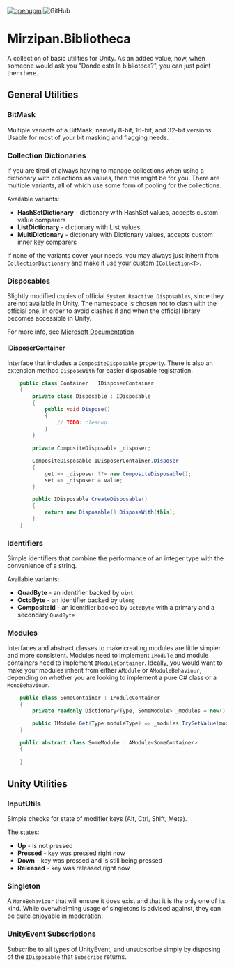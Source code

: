 [![openupm](https://img.shields.io/npm/v/net.mirzipan.bibliotheca?label=openupm&registry_uri=https://package.openupm.com)](https://openupm.com/packages/net.mirzipan.bibliotheca/) ![GitHub](https://img.shields.io/github/license/Mirzipan/Mirzipan.Bibliotheca)

# Mirzipan.Bibliotheca

A collection of basic utilities for Unity. As an added value, now, when someone would ask you "Donde esta la biblioteca?", you can just point them here.

## General Utilities

### BitMask

Multiple variants of a BitMask, namely 8-bit, 16-bit, and 32-bit versions.
Usable for most of your bit masking and flagging needs.

### Collection Dictionaries

If you are tired of always having to manage collections when using a dictionary with collections as values, then this might be for you.
There are multiple variants, all of which use some form of pooling for the collections.

Available variants:
* **HashSetDictionary** - dictionary with HashSet values, accepts custom value comparers 
* **ListDictionary** - dictionary with List values 
* **MultiDictionary** - dictionary with Dictionary values, accepts custom inner key comparers

If none of the variants cover your needs, you may always just inherit from `CollectionDictionary` and make it use your custom `ICollection<T>`.

### Disposables

Slightly modified copies of official `System.Reactive.Disposables`, since they are not available in Unity.
The namespace is chosen not to clash with the official one, in order to avoid clashes if and when the official library becomes accessible in Unity.

For more info, see [Microsoft Documentation](https://learn.microsoft.com/en-us/previous-versions/dotnet/reactive-extensions/hh229090(v=vs.103))

#### IDisposerContainer

Interface that includes a `CompositeDisposable` property.
There is also an extension method `DisposeWith` for easier disposable registration.

```csharp
    public class Container : IDisposerContainer
    {
        private class Disposable : IDisposable
        {
            public void Dispose()
            {
                // TODO: cleanup
            }
        }
        
        private CompositeDisposable _disposer;

        CompositeDisposable IDisposerContainer.Disposer
        {
            get => _disposer ??= new CompositeDisposable();
            set => _disposer = value;
        }

        public IDisposable CreateDisposable()
        {
            return new Disposable().DisposeWith(this);
        }
    }
```

### Identifiers

Simple identifiers that combine the performance of an integer type with the convenience of a string.

Available variants:
* **QuadByte** - an identifier backed by `uint`
* **OctoByte** - an identifier backed by `ulong`
* **CompositeId** - an identifier backed by `OctoByte` with a primary and a secondary `QuadByte`

### Modules

Interfaces and abstract classes to make creating modules are little simpler and more consistent.
Modules need to implement `IModule` and module containers need to implement `IModuleContainer`.
Ideally, you would want to make your modules inherit from either `AModule` or `AModuleBehaviour`, depending on whether you are looking to implement a pure C# class or a `MonoBehaviour`.

```csharp
    public class SomeContainer : IModuleContainer
    {
        private readonly Dictionary<Type, SomeModule> _modules = new();

        public IModule Get(Type moduleType) => _modules.TryGetValue(moduleType, out var module) ? module : null;
    }

    public abstract class SomeModule : AModule<SomeContainer>
    {
        
    }
```

## Unity Utilities

### InputUtils

Simple checks for state of modifier keys (Alt, Ctrl, Shift, Meta).

The states:
* **Up** - is not pressed
* **Pressed** - key was pressed right now
* **Down** - key was pressed and is still being pressed
* **Released** - key was released right now

### Singleton

A `MonoBehaviour` that will ensure it does exist and that it is the only one of its kind. While overwhelming usage of singletons is advised against, they can be quite enjoyable in moderation.

### UnityEvent Subscriptions

Subscribe to all types of UnityEvent, and unsubscribe simply by disposing of the `IDisposable` that `Subscribe` returns.
